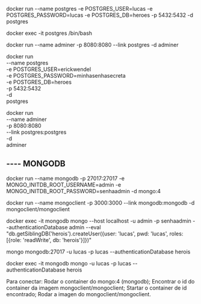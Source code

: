 docker run --name postgres -e POSTGRES_USER=lucas -e POSTGRES_PASSWORD=lucas -e POSTGRES_DB=heroes -p 5432:5432 -d postgres

docker exec -it postgres /bin/bash

docker run --name adminer -p 8080:8080 --link postgres -d adminer



docker run \
    --name postgres \
    -e POSTGRES_USER=erickwendel \
    -e POSTGRES_PASSWORD=minhasenhasecreta \
    -e POSTGRES_DB=heroes \
    -p 5432:5432 \
    -d \
    postgres

docker run \
    --name adminer \
    -p 8080:8080 \
    --link postgres:postgres \
    -d \
    adminer

## ---- MONGODB
docker run --name mongodb -p 27017:27017 -e MONGO_INITDB_ROOT_USERNAME=admin -e MONGO_INITDB_ROOT_PASSWORD=senhaadmin -d mongo:4

docker run --name mongoclient -p 3000:3000 --link mongodb:mongodb -d mongoclient/mongoclient

docker exec -it mongodb mongo --host localhost -u admin -p senhaadmin --authenticationDatabase admin --eval "db.getSiblingDB('herois').createUser({user: 'lucas', pwd: 'lucas', roles: [{role: 'readWrite', db: 'herois'}]})"

 mongo mongodb:27017  -u lucas -p lucas --authenticationDatabase herois

 docker exec -it mongodb mongo -u lucas -p lucas --authenticationDatabase herois

Para conectar:
Rodar o container do mongo:4 (mongodb);
Encontrar o id do container da imagem mongoclient/mongoclient;
Startar o container de id encontrado;
Rodar a imagen do mongoclient/mongoclient.